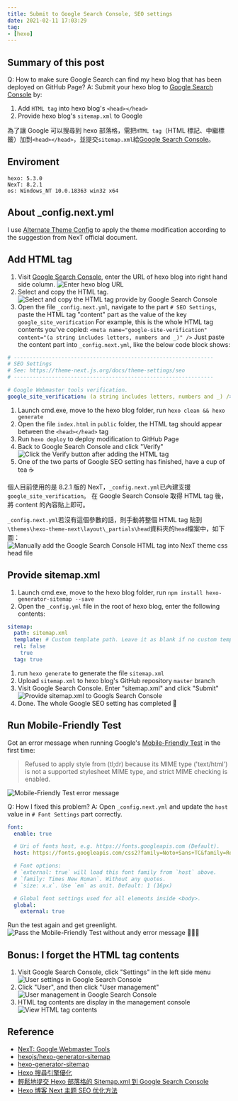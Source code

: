 ```yaml
---
title: Submit to Google Search Console, SEO settings
date: 2021-02-11 17:03:29
tag:
- [hexo]
---
```


## Summary of this post

Q: How to make sure Google Search can find my hexo blog that has been deployed on GitHub Page?
A: Submit your hexo blog to [Google Search Console](https://search.google.com/search-console/welcome) by:

1. Add `HTML tag` into hexo blog's `<head></head>`
2. Provide hexo blog's `sitemap.xml` to Google

為了讓 Google 可以搜尋到 hexo 部落格，需把`HTML tag`（HTML 標記、中繼標籤）加到`<head></head>`，並提交`sitemap.xml`給[Google Search Console](https://search.google.com/search-console/welcome)。

## Enviroment

```
hexo: 5.3.0
NexT: 8.2.1
os: Windows_NT 10.0.18363 win32 x64
```

## About \_config.next.yml

I use [Alternate Theme Config](https://theme-next.js.org/docs/getting-started/configuration.html#config-name-yml) to apply the theme modification according to the suggestion from NexT official document.

## Add HTML tag

1. Visit [Google Search Console](https://search.google.com/search-console/welcome), enter the URL of hexo blog into right hand side column.
   ![Enter hexo blog URL](/2021/hexo-Google-Search-Console/Enter-hexo-blog-URL-to-Google-Search-Console.png)
1. Select and copy the HTML tag.
   ![Select and copy the HTML tag provide by Google Search Console](/2021/hexo-Google-Search-Console/Copy-HTML-tag.png)
1. Open the file `_config.next.yml`, navigate to the part `# SEO Settings`, paste the HTML tag "content" part as the value of the key `google_site_verification`
   For example, this is the whole HTML tag contents you've copied:
   `<meta name="google-site-verification" content="(a string includes letters, numbers and _)" />`
   Just paste the content part into `_config.next.yml`, like the below code block shows:

```yaml
# ---------------------------------------------------------------
# SEO Settings
# See: https://theme-next.js.org/docs/theme-settings/seo
# ---------------------------------------------------------------

# Google Webmaster tools verification.
google_site_verification: (a string includes letters, numbers and _) />
```

1. Launch cmd.exe, move to the hexo blog folder, run `hexo clean && hexo generate`
1. Open the file `index.html` in `public` folder, the HTML tag should appear between the `<head></head>` tag
1. Run `hexo deploy` to deploy modification to GitHub Page
1. Back to Google Search Console and click "Verify"
   ![Click the Verify button after adding the HTML tag](/2021/hexo-Google-Search-Console/Verify-hexo-blog-after-adding-HTML-tag.png)
1. One of the two parts of Google SEO setting has finished, have a cup of tea ☕

個人目前使用的是 8.2.1 版的 NexT，`_config.next.yml`已內建支援`google_site_verification`。
在 Google Search Console 取得 HTML tag 後，將 content 的內容貼上即可。

`_config.next.yml`若沒有這個參數的話，則手動將整個 HTML tag 貼到`\themes\hexo-theme-next\layout\_partials\head`資料夾的`head`檔案中，如下圖：
![Manually add the Google Search Console HTML tag into NexT theme css head file](/2021/hexo-Google-Search-Console/Manually-add-HTML-tag-to-NexT-theme.png)

## Provide sitemap.xml

1. Launch cmd.exe, move to the hexo blog folder, run `npm install hexo-generator-sitemap --save`
1. Open the `_config.yml` file in the root of hexo blog, enter the following contents:

```yaml
sitemap:
  path: sitemap.xml
  template: # Custom template path. Leave it as blank if no custom template is used
  rel: false
    true
  tag: true
```

1. run `hexo generate` to generate the file `sitemap.xml`
1. Upload `sitemap.xml` to hexo blog's GitHub repository `master` branch
1. Visit Google Search Console. Enter "sitemap.xml" and click "Submit"
   ![Provide sitemap.xml to Googls Search Console](/2021/hexo-Google-Search-Console/Submit-sitemap.png)
1. Done. The whole Google SEO setting has completed 🎉

## Run Mobile-Friendly Test

Got an error message when running Google's [Mobile-Friendly Test](https://search.google.com/test/mobile-friendly) in the first time:

> Refused to apply style from (tl;dr) because its MIME type ('text/html') is not a supported stylesheet MIME type, and strict MIME checking is enabled.

![Mobile-Friendly Test error message](/2021/hexo-Google-Search-Console/Mobile-Friendly-Test-error-message.png)

Q: How I fixed this problem?
A: Open `_config.next.yml` and update the `host` value in `# Font Settings` part correctly.

```yaml
font:
  enable: true

  # Uri of fonts host, e.g. https://fonts.googleapis.com (Default).
  host: https://fonts.googleapis.com/css2?family=Noto+Sans+TC&family=Roboto&display=swap

  # Font options:
  # `external: true` will load this font family from `host` above.
  # `family: Times New Roman`. Without any quotes.
  # `size: x.x`. Use `em` as unit. Default: 1 (16px)

  # Global font settings used for all elements inside <body>.
  global:
    external: true
```

Run the test again and get greenlight.
![Pass the Mobile-Friendly Test without andy error message](/2021/hexo-Google-Search-Console/Pass-Mobile-Friendly-Test.png)
🎉🎉🎉

## Bonus: I forget the HTML tag contents

1. Visit Google Search Console, click "Settings" in the left side menu
   ![User settings in Google Search Console](/2021/hexo-Google-Search-Console/User-setting.png)
1. Click "User", and then click "User management"
   ![User management in Google Search Console](/2021/hexo-Google-Search-Console/User-setting-user-management.png)
1. HTML tag contents are display in the management console
   ![View HTML tag contents](/2021/hexo-Google-Search-Console/View-HTML-tag-contents.png)

## Reference

- [NexT: Google Webmaster Tools](https://theme-next.js.org/docs/theme-settings/seo#Google-Webmaster-Tools)
- [hexojs/hexo-generator-sitemap](https://github.com/hexojs/hexo-generator-sitemap)
- [hexo-generator-sitemap](https://brooke01.github.io/tecblog/2020/04/26/hexo-generator-sitemap/)
- [Hexo 搜尋引擎優化](https://hsiangfeng.github.io/hexo/20190514/2072033203/)
- [輕鬆地提交 Hexo 部落格的 Sitemap.xml 到 Google Search Console](https://askie.today/upload-sitemap-google-search-console-seo-hexo-blog/)
- [Hexo 博客 Next 主题 SEO 优化方法](https://hoxis.github.io/Hexo+Next%20SEO%E4%BC%98%E5%8C%96.html)
